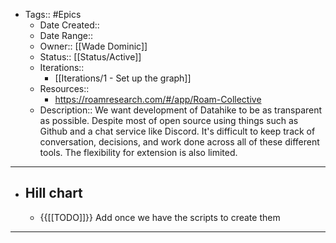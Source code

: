 - Tags:: #Epics
    - Date Created::
    - Date Range::
    - Owner:: [[Wade Dominic]]
    - Status:: [[Status/Active]]
    - Iterations::
        - [[Iterations/1 - Set up the graph]]
    - Resources::
        - https://roamresearch.com/#/app/Roam-Collective
    - Description:: We want development of Datahike to be as transparent as possible. Despite most of open source using things such as Github and a chat service like Discord. It's difficult to keep track of conversation, decisions, and work done across all of these different tools. The flexibility for extension is also limited. 
- ---
- ## Hill chart
    - {{[[TODO]]}}  Add once we have the scripts to create them
- ---
